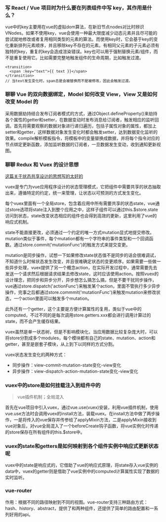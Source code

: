 ### 写 React / Vue 项目时为什么要在列表组件中写 key，其作用是什么？

vue中的key主要用在vue的虚拟dom算法，在新旧节点nodes对比时辨识VNodes。如果不使用key，vue会使用一种最大限度减少动态元素并且尽可能的尝试就地修改或者复用相同类型的元素的算法。而使用key时，它会基于key的变化重新排列元素顺序，并且移除key不存在的元素。有相同父元素的子元素必须有独特的key，重复的key会造成渲染错误。key也可以用于强制替换元素/组件，而不是重复使用它。比如需要完整地触发组件的生命周期，比如触发过渡。

```
<transition>
  <span :key="text">{{ text }}</span>
</transition>
// 当text发生变化时，span总是会被替换而不是被修改，因此会触发过渡。
```

### 聊聊 Vue 的双向数据绑定，Model 如何改变 View，View 又是如何改变 Model 的 

采用数据劫持结合发布订阅者模式的方式，通过Object.defineProperty()来劫持各个属性的getter和setter，在数据变动时发布消息给订阅者，触发相应的监听回调。首先将需要观察的数据对象进行递归遍历，包括子属性对象的属性，都加上setter和getter，这样数据对象发生变化时都会触发setter，达到数据变化监听的效果。compile解析模板指令，将模板中的变量替换成数据，并将每个指令对应的节点绑定更新函数，添加监听数据的订阅者，一旦数据发生变动，收到通知更新视图。

### 聊聊 Redux 和 Vuex 的设计思想

[这篇关于状态共享设计的思想写的太好的](https://zhuanlan.zhihu.com/p/53599723)

vuex是专门为vue应用程序设计的状态管理模式，它把组件中需要共享的状态抽取出来，遵循特定的约定，统一来管理，让状态以可预测的方式发生变化。

每个vuex里面有一个全局store，包含着应用中所有需要共享的状态state，vue通过store选项将state注入到整个应用之中，这样子组件可以通过this.$store.state访问到状态，state改变状态相应的组件也会得到高效的更新，这里利用了vue的响应式机制。

state不能直接更改，必须通过一个约定的唯一方式mutation显式地提交修改。mutation类似于事件，每个mutation都有一个字符串的事件类型和一个回调函数。通过store.commit('mutationFunc')的触发方式来提交变更。

mutation是同步操作，试想一下如果修改state状态值不是同步的话会很难调试，不知道什么时候状态发生改变，并且很难确定状态的变更顺序。如果需要一些做一些异步处理，vuex提供了另一个概念action，在实际开发过程中，通常需要先去发送一个请求然后根据请求结果去修改state，这时应该使用action。按照vuex的设计理念，把同步和异步分开，异步想怎么搞怎么搞，但是不要干扰同步操作，vue通过store.dispatch('actionFunc')来触发某个action，里面不管执行多少异步操作，完事之后都通过store.commmit('mutationFunc')来触发mutation来修改状态，一个action里面可以触发多个mutation。

此外还有一个getter，这个主要是方便计算属性的复用，类似于vue中的computed，不过不同的是每次调用store.getters.xxx都会进行调用计算过的state，而不会产生缓存结果。

vuex虽然是单一状态树，但是不影响模块化，当应用数据比较复杂庞大时，可以将store分割成多个modules，每个模块都有自己的state、mutation、action和getter，甚至是嵌套子模块，从上到下以同样的方式分割。

vuex状态发生变化的两种方式：
- 同步操作：view-commit-mutation-state变化-view变化
- 异步操作：view-dispatch-action-mutation-state变化-view变化

### vuex中的store是如何挂载注入到组件中的
  > vue插件机制；全局混入
  
首先在vue项目中引入vuex，通过vue.use(vuex)安装，利用vue插件机制，使用vue.use方法时会调用vuex的install方法，装载vuex。在install方法中做了两步操作，一是将传入的vue保存并传参给了applyMixin方法，二是applyMixin接收到vue对象后，对vue全局混入了一个beforeCreate钩子函数，将vue实例化时传递的store保存在所有组件的this.$store中。

### vuex的state和getters是如何映射到各个组件实例中响应式更新状态呢
   
vuex中的state是响应式的，它借助了vue的响应式原理，将state存入vue实例的data中，vuex的getter则是借助了vue实例中的computed计算属性实现了数据的实时监听。

### vue-router

作用：根据不同的路径映射到不同的视图。vue-router支持三种路由方式：hash、history、abstract，提供了<router-link>和<router-view>两种组件，还提供了简单的路由配置和一系列好用的api。

